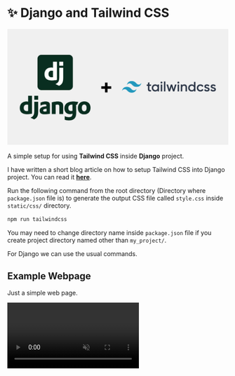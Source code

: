 # ✨ Django and Tailwind CSS

![Django and Tailwind CSS](./django-tailwindcss.png)

A simple setup for using **Tailwind CSS** inside **Django** project.

I have written a short blog article on how to setup Tailwind CSS into Django project. You can read it **[here](https://ashminbhujel.com.np/django-and-tailwind-css)**.

Run the following command from the root directory (Directory where `package.json` file is) to generate the output CSS file called `style.css` inside `static/css/` directory.

```bash
npm run tailwindcss
```

You may need to change directory name inside `package.json` file if you create project directory named other than `my_project/`.

For Django we can use the usual commands.

## Example Webpage

Just a simple web page.

<video src="./example.mp4" muted autoplay loop>
